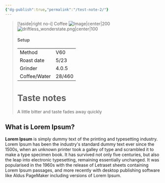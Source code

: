 ```yaml
---
{"dg-publish":true,"permalink":"/test-note-2/"}
---
```


> [!aside|right no-i] Coffee
> ![Image|center|200](https://www.worldatlas.com/r/w1200/upload/12/f8/83/coffee-cup.jpg) 
> ![driftless_wonderstate.png|center|100](/img/user/images/driftless_wonderstate.png)
> #### Setup
> |  |  |
> | ---- | ---- |
> | Method | V60 |
> | Roast date | 5/23 |
> | Grinder | 4.0.5 |
> | Coffee/Water | 28/460 |
> # Taste notes
> A little bitter and taste fades away quickly

## What is Lorem Ipsum?

**Lorem Ipsum** is simply dummy text of the printing and typesetting industry. Lorem Ipsum has been the industry's standard dummy text ever since the 1500s, when an unknown printer took a galley of type and scrambled it to make a type specimen book. It has survived not only five centuries, but also the leap into electronic typesetting, remaining essentially unchanged. It was popularised in the 1960s with the release of Letraset sheets containing Lorem Ipsum passages, and more recently with desktop publishing software like Aldus PageMaker including versions of Lorem Ipsum.